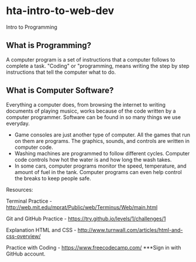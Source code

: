 # hta-intro-to-web-dev
Intro to Programming

## What is Programming?
A computer program is a set of instructions that a computer follows to complete a task. "Coding" or "programming, means writing the step by step instructions that tell the computer what to do. 

## What is Computer Software?
Everything a computer does, from browsing the internet to writing documents of playing musicc, works because of the code written by a computer programmer. Software can be found in so many things we use everyday. 

- Game consoles are just another type of computer. All the games that run on them are programs. The graphics, sounds, and controls are written in computer code. 
- Washing machines are programmed to follow different cycles. Computer code controls how hot the water is and how long the wash takes. 
- In some cars, computer programs monitor the speed, temperature, and amount of fuel in the tank. Computer programs can even help control the breaks to keep people safe. 

Resources:

Terminal Practice - http://web.mit.edu/mprat/Public/web/Terminus/Web/main.html

Git and GitHub Practice - https://try.github.io/levels/1/challenges/1

Explanation HTML and CSS - http://www.turnwall.com/articles/html-and-css-overview/

Practice with Coding - https://www.freecodecamp.com/  ***Sign in with GitHub account.
